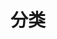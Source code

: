 ---
title: "分类"
description: 
menu:
    main:
        weight: -90
        params: 
            icon: categories
---